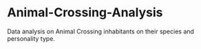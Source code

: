 # Animal-Crossing-Analysis
Data analysis on Animal Crossing inhabitants on their species and personality type.
